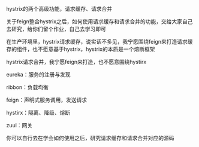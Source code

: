  

hystrix的两个高级功能，请求缓存、请求合并

 

关于feign整合hystrix之后，如何使用请求缓存和请求合并的功能，交给大家自己去研究，给你们留个作业，自己去学习即可

 

在生产环境里，hystrix请求缓存，说实话不多见，我宁愿围绕feign来打造请求缓存的组件，也不愿意基于hystrix，hystrix的本质是一个熔断框架

 

hystrix请求合并，我宁愿feign来打造，也不愿意围绕hystirx

 

eureka：服务的注册与发现

ribbon：负载均衡

feign：声明式服务调用，发送请求

hystirx：隔离、降级、熔断

zuul：网关

 

你可以自行去在学会如何使用之后，研究请求缓存和请求合并对应的源码

 